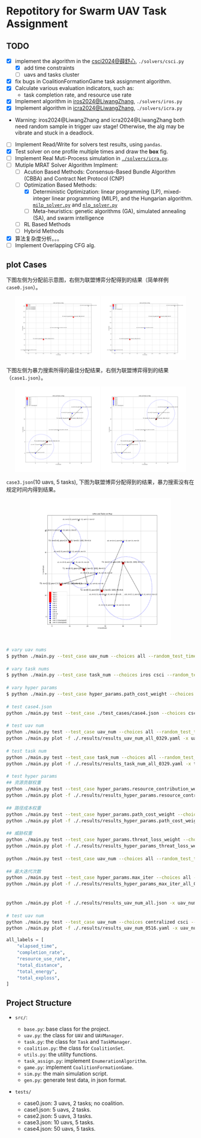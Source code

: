 # Repotitory for Swarm UAV Task Assignment

## TODO

- [x] implement the algorithm in the [csci2024@薛舒心](https://doi.org/10.1360/ssi-2024-0167), `./solvers/csci.py`
  - [x] add time constraints
  - [ ] uavs and tasks cluster
- [x] fix bugs in CoalitionFormationGame task assignment algorithm.
- [x] Calculate various evaluation indicators, such as:
  - task completion rate, and resource use rate
- [x] Implement algorithm in [iros2024@LiwangZhang](https://doi.org/10.1109/IROS58592.2024.10801429), `./solvers/iros.py`
- [x] Implement algorithm in [icra2024@LiwangZhang](https://doi.org/10.1109/ICRA57147.2024.10611476), `./solvers/icra.py`
- Warning: iros2024@LiwangZhang and icra2024@LiwangZhang both need random sample in trigger uav stage! Otherwise, the alg may be vibrate and stuck in a deadlock.
- [ ] Implement Read/Write for solvers test results, using `pandas`.
- [x] Test solver on one profile multiple times and draw the **box** fig.
- [ ] Implement Real Muti-Process simulation in [`./solvers/icra.py`](./solvers/icra2024.py).
- [ ] Mutiple MRAT Solver Algorithm Implment:
  - [ ] Acution Based Methods: Consensus-Based Bundle Algorithm (CBBA) and Contract Net Protocol (CNP)
  - [ ] Optimization Based Methods:
    - [x] Deterministic Optimization: linear programming (LP), mixed-integer linear programming (MILP), and the Hungarian algorithm. [`milp_solver.py`](./solvers/milp_solver.py) and [`nlp_solver.py`](./solvers/nlp_solver.py)
    - [ ] Meta-heuristics: genetic algorithms (GA), simulated annealing (SA), and swarm intelligence
  - [ ] RL Based Methods
  - [ ] Hybrid Methods
- [x] 算法复杂度分析。。。
- [ ] Implement Overlapping CFG alg.

## plot Cases

下图左侧为分配前示意图，右侧为联盟博弈分配得到的结果（简单样例 `case0.json`）。

<p align="center"> 
<img src="./assets/init.png" width=45%/> 
<img src="./assets/assigned.png" width=45%/> 
</p>

下图左侧为暴力搜索所得的最佳分配结果，右侧为联盟博弈得到的结果（`case1.json`）。

<p align="center"> 
<img src="./assets/case1_enumeration_result.png" width=45%/> 
<img src="./assets/case1_coalition_game_result.png" width=45%/> 
</p>

`case3.json`(10 uavs, 5 tasks), 下图为联盟博弈分配得到的结果，暴力搜索没有在规定时间内得到结果。

<p align="center"> 
<img src="./assets/case3_coalition_game_result.png" width=75%/> 
</p>

```bash
# vary uav nums
$ python ./main.py --test_case uav_num --choices all --random_test_times 25 --uav_nums 10 20 50 80 100

# vary task nums
$ python ./main.py --test_case task_num --choices iros csci --random_test_times 25 --task_nums 10 20 50 80 100

# vary hyper params
$ python ./main.py --test_case hyper_params.path_cost_weight --choices csci --random_test_times 10 --hp_values 1.0 2.0 4.0 8.0 16.0 50.0

# test case4.json
python ./main.py test --test_case ./test_cases/case4.json --choices csci

# test uav num
python ./main.py test --test_case uav_num --choices all --random_test_times 5 --uav_nums 10 20 40 80 --task_nums 20 -o ./.results/results_uav_num_all_0329.yaml
python ./main.py plot -f ./.results/results_uav_num_all_0329.yaml -x uav_num --labels all

# test task num
python ./main.py test --test_case task_num --choices all --random_test_times 5 --task_nums 10 20 40 80 --uav_nums 20 -o ./.results/results_task_num_all_0329.yaml
python ./main.py plot -f ./.results/results_task_num_all_0329.yaml -x task_num --labels all

# test hyper params
## 资源贡献权重
python ./main.py test --test_case hyper_params.resource_contribution_weight --choices all --random_test_times 10 --hp_values -10.0 -1.0 0.0 1.0 4.0 8.0 16.0 -o ./.results/results_hyper_params.resource_contribution_weight_all_0329.yaml
python ./main.py plot -f ./.results/results_hyper_params.resource_contribution_weight_all_0329.yaml -x hyper_params.resource_contribution_weight --labels all --show --save_dir ./.results/results_hyper_params.resource_contribution_weight_all_0329

## 路径成本权重
python ./main.py test --test_case hyper_params.path_cost_weight --choices all --random_test_times 10 --hp_values -10.0 -1.0 0.0 1.0 2.0 4.0 8.0 16.0 -o ./.results/results_hyper_params.path_cost_weight_all_0329.yaml
python ./main.py plot -f ./.results/results_hyper_params.path_cost_weight_all_0329.yaml -x hyper_params.path_cost_weight --labels all 

## 威胁权重
python ./main.py test --test_case hyper_params.threat_loss_weight --choices all --random_test_times 10 --hp_values -10.0 -1.0 0.0 1.0 4.0 8.0 16.0 -o ./.results/results_hyper_params_threat_loss_weight_all_0329.yaml
python ./main.py plot -f ./.results/results_hyper_params_threat_loss_weight_all_0329.yaml -x hyper_params.threat_loss_weight --labels all

python ./main.py test --test_case uav_num --choices all --random_test_times 25 --uav_nums 10 20 50 80 100 --task_nums 10

## 最大迭代次数
python ./main.py test --test_case hyper_params.max_iter --choices all --random_test_times 10 --hp_values 1 2 3 4 10 15 -o ./.results/results_hyper_params_max_iter_all_0329.yaml
python ./main.py plot -f ./.results/results_hyper_params_max_iter_all_0329.yaml -x hyper_params.max_iter --labels all


python ./main.py plot -f ./.results/results_uav_num_all.json -x uav_num --labels all

# test uav num
python ./main.py test --test_case uav_num --choices centralized csci --random_test_times 5 --uav_nums 10 20 40 80 160 --task_nums 20 -o ./.results/results_uav_num_0516.yaml
python ./main.py plot -f ./.results/results_uav_num_0516.yaml -x uav_num --labels all

```


```py
all_labels = [
    "elapsed_time",
    "completion_rate",
    "resource_use_rate",
    "total_distance",
    "total_energy",
    "total_exploss",
]
```

## Project Structure

- `src/`:

  - `base.py`: base class for the project.
  - `uav.py`: the class for `UAV` and `UAVManager`.
  - `task.py`: the class for `Task` and `TaskManager`.
  - `coalition.py`: the class for `CoalitionSet`.
  - `utils.py`: the utility functions.
  - `task_assign.py`: implement `EnumerationAlgorithm`.
  - `game.py`: implement `CoalitionFormationGame`.
  - `sim.py`: the main simulation script.
  - `gen.py`: generate test data, in json format.

- `tests/`
  - case0.json: 3 uavs, 2 tasks; no coalition.
  - case1.json: 5 uavs, 2 tasks.
  - case2.json: 5 uavs, 3 tasks.
  - case3.json: 10 uavs, 5 tasks.
  - case4.json: 50 uavs, 5 tasks.
